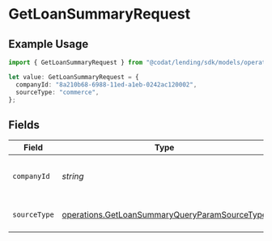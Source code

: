 # GetLoanSummaryRequest

## Example Usage

```typescript
import { GetLoanSummaryRequest } from "@codat/lending/sdk/models/operations";

let value: GetLoanSummaryRequest = {
  companyId: "8a210b68-6988-11ed-a1eb-0242ac120002",
  sourceType: "commerce",
};
```

## Fields

| Field                                                                                                                 | Type                                                                                                                  | Required                                                                                                              | Description                                                                                                           | Example                                                                                                               |
| --------------------------------------------------------------------------------------------------------------------- | --------------------------------------------------------------------------------------------------------------------- | --------------------------------------------------------------------------------------------------------------------- | --------------------------------------------------------------------------------------------------------------------- | --------------------------------------------------------------------------------------------------------------------- |
| `companyId`                                                                                                           | *string*                                                                                                              | :heavy_check_mark:                                                                                                    | Unique identifier for a company.                                                                                      | 8a210b68-6988-11ed-a1eb-0242ac120002                                                                                  |
| `sourceType`                                                                                                          | [operations.GetLoanSummaryQueryParamSourceType](../../../sdk/models/operations/getloansummaryqueryparamsourcetype.md) | :heavy_check_mark:                                                                                                    | Data source type.                                                                                                     |                                                                                                                       |
